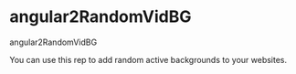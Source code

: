 # angular2RandomVidBG
angular2RandomVidBG


You can use this rep to add random active backgrounds to your websites.
